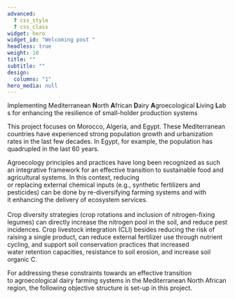 ```yaml
---
advanced:
  ? css_style
  ? css_class
widget: hero
widget_id: "Welcoming post "
headless: true
weight: 10
title: ""
subtitle: ""
design:
  columns: "1"
hero_media: null
---
```

Implementing Mediterranean **N**orth **A**frican **D**airy **A**groecological **L**iving **L**abs for enhancing the resilience of small-holder production systems  

This project focuses on Morocco, Algeria, and Egypt. These Mediterranean countries have experienced strong population growth and urbanization rates in the last few decades. In Egypt, for example, the population has quadrupled in the last 60 years.

Agroecology principles and practices have long been recognized as such an integrative framework for an effective transition to sustainable food and agricultural systems. In this context, reducing or replacing external chemical inputs (e.g., synthetic fertilizers and pesticides) can be done by re-diversifying farming systems and with it enhancing the delivery of ecosystem services. \
\
Crop diversity strategies (crop rotations and inclusion of nitrogen-fixing legumes) can directly increase the nitrogen pool in the soil, and reduce pest incidences. Crop livestock integration (CLI) besides reducing the risk of raising a single product, can reduce external fertilizer use through nutrient cycling, and support soil conservation practices that increased water retention capacities, resistance to soil erosion, and increase soil organic C. 

For addressing these constraints towards an effective transition to agroecological dairy farming systems in the Mediterranean North African region, the following objective structure is set-up in this project.